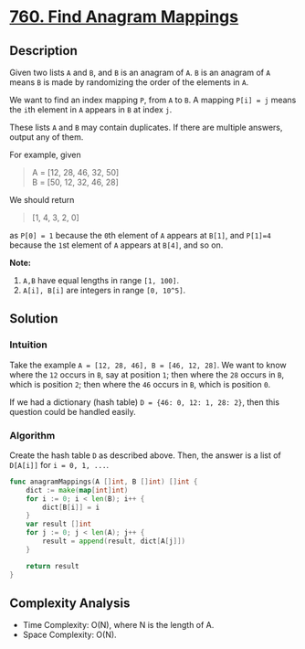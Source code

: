 # [760. Find Anagram Mappings](https://leetcode.com/problems/find-anagram-mappings/)

## Description 

Given two lists `A` and `B`, and `B` is an anagram of `A`. `B` is an anagram of `A` means `B` is made by randomizing the order of the elements in `A`.

We want to find an index mapping `P`, from `A` to `B`. A mapping `P[i] = j` means the `i`th element in `A` appears in `B` at index `j`.

These lists `A` and `B` may contain duplicates. If there are multiple answers, output any of them. 

For example, given 

>A = [12, 28, 46, 32, 50]<br>
>B = [50, 12, 32, 46, 28]

We should return 

>[1, 4, 3,  2, 0]

as `P[0] = 1` because the `0`th element of `A` appears at `B[1]`, and `P[1]=4` because the `1`st element of `A` appears at `B[4]`, and so on. 

**Note:**

1. `A,B` have equal lengths in range `[1, 100]`.
2. `A[i], B[i]` are integers in range `[0, 10^5]`.

## Solution

### Intuition 

Take the example `A = [12, 28, 46], B = [46, 12, 28]`. We want to know where the `12` occurs in `B`, say at position `1`; then where the `28` occurs in `B`, which is position `2`; then where the `46` occurs in `B`, which is position `0`.

If we had a dictionary (hash table) `D = {46: 0, 12: 1, 28: 2}`, then this question could be handled easily.

### Algorithm 

Create the hash table `D` as described above. Then, the answer is a list of `D[A[i]]` for `i = 0, 1, ...`. 

```go
func anagramMappings(A []int, B []int) []int {
    dict := make(map[int]int)
	for i := 0; i < len(B); i++ {
		dict[B[i]] = i
	}
	var result []int
	for j := 0; j < len(A); j++ {
		result = append(result, dict[A[j]])
	}

	return result
}
```

## Complexity Analysis 
* Time Complexity: O(N), where N is the length of A.
* Space Complexity: O(N). 